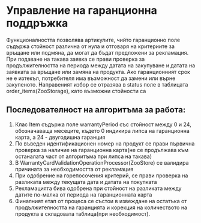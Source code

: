 # Управление на гаранционна поддръжка

Функционалността позволява артикулите, чийто гаранционно поле съдържа стойност различна от нула и отговаря на критериите за връщане или подмяна, да могат да бъдат предложени за рекламация. При подаване на такава заявка се прави проверка за продължителността на периода между датата на закупуване и датата на заявката за връщане или замяна на продукта. Ако гаранционният срок не е изтекъл, потребителя има възможност да замени или върне закупеното. Направеният избор се отразява в status поле в таблицата order_items(ZooStorage), като възможни стойности са 
## Последователност на алгоритъма за работа:
1) Клас Item съдържа поле warrantyPeriod със стойност между 0 и 24, обозначаваща месеците, където 0 индикира липса на гаранционна карта, а 24 - двугодишна гаранция
2) По въведен идентификационен номер на продукт се прави първична проверка за наличие на гаранционна карта(не се продължава към останалата част от алгоритъма при липса на такава)
3) В WarrantyCardValidationOperationProcessor(ZooStore) се валидира причината за необходимостта от рекламация
4) При одобрение на горепосочения критерий, се прави проверка на разликата между текущата дата и датата на покупката
5) Рекламацията бива одобрена при стойност на разликата между датите по-малка от периода на гаранционната карта
6) Финалният етап от процеса се състои в извеждане на остатъка от продължителността на гаранцията и корекция на количеството на продукта в складовата таблица(при необходимост).
